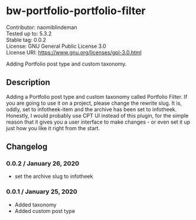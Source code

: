 # bw-portfolio-portfolio-filter

Contributor: naomiblindeman  
Tested up to: 5.3.2  
Stable tag: 0.0.2  
License: GNU General Public License 3.0  
License URI: https://www.gnu.org/licenses/gpl-3.0.html  

Adding Portfolio post type and custom taxonomy.

## Description  
Adding a Portfolio post type and custom taxonomy called Portfolio Filter.
If you are going to use it on a project, please change the rewrite slug. It is, oddly, set to infotheek-item and the archive has been set to infotheek. Honestly, I would probably use CPT UI instead of this plugin, for the simple reason that it gives you a user interface to make changes - or even set it up just how you like it right from the start.

## Changelog  

### 0.0.2 / January 26, 2020
* set the archive slug to infotheek

### 0.0.1 / January 25, 2020
* Added taxonomy
* Added custom post type